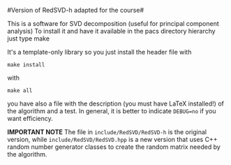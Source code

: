 #Version of RedSVD-h adapted for the course#

This is a software for SVD decomposition (useful for principal
component analysis) To install it and have it available in the pacs
directory hierarchy just type make

It's a template-only library so you just install the header file with

    make install
    
with
    
    make all
    
you have also a file with the description (you must have LaTeX
installed!) of the algorithm and a test.  In general, it is better to
indicate `DEBUG=no` if you want efficiency.


**IMPORTANT NOTE** The file in `include/RedSVD/RedSVD-h` is the
original version, while `include/RedSVD/RedSVD.hpp` is a new version
that uses C++ random number generator classes to create the random
matrix needed by the algorithm.
